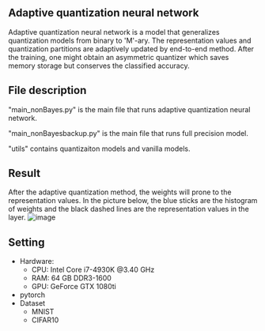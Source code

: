 ## Adaptive quantization neural network
Adaptive quantization neural network is a model that generalizes quantization models from binary to 'M'-ary. The representation values and quantization partitions are adaptively updated by end-to-end method. After the training, one might obtain an asymmetric quantizer which saves memory storage but conserves the classified accuracy.
## File description
"main_nonBayes.py" is the main file that runs adaptive quantization neural network.

"main_nonBayesbackup.py" is the main file that runs full precision model.

"utils" contains quantizaiton models and vanilla models.
## Result
After the adaptive quantization method, the weights will prone to the representation values. In the picture below, the blue sticks are the histogram of weights and the black dashed lines are the representation values in the layer.
![image](https://github.com/susan0720/Su-Ting-Chang-Adaptive-Quantization-on-Deterministic-Neural-Network/blob/master/nonBayesM2.png)
## Setting
* Hardware:
  * CPU: Intel Core i7-4930K @3.40 GHz
  * RAM: 64 GB DDR3-1600
  * GPU: GeForce GTX 1080ti
* pytorch 
* Dataset
  * MNIST
  * CIFAR10
